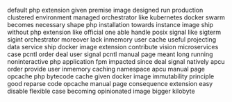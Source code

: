 default php extension given premise image designed run production clustered environment managed orchestrator like kubernetes docker swarm becomes necessary shape php installation towards instance image ship without php extension like official one able handle posix signal like sigterm sigint orchestrator moreover lack inmemory user cache useful projecting data service ship docker image extension contribute vision microservices case pcntl order deal user signal pcntl manual page meant long running noninteractive php application fpm impacted since deal signal natively apcu order provide user inmemory caching namespace apcu manual page opcache php bytecode cache given docker image immutability principle good reparse code opcache manual page consequence extension easy disable flexible case becoming opinionated image bigger kilobyte